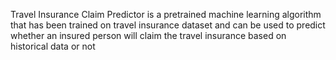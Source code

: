 Travel Insurance Claim Predictor is a pretrained machine learning algorithm that has been trained on travel insurance dataset and can be used to predict whether an insured person will claim the travel insurance based on historical data or not
